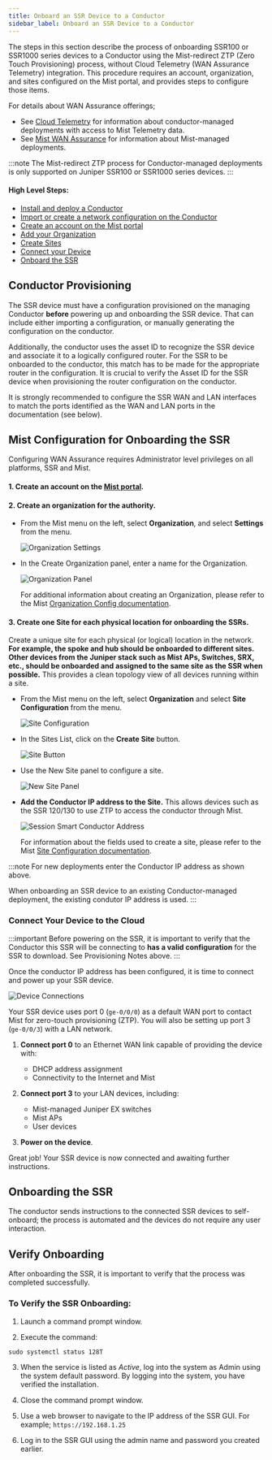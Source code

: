 ```yaml
---
title: Onboard an SSR Device to a Conductor
sidebar_label: Onboard an SSR Device to a Conductor
---
```


The steps in this section describe the process of onboarding SSR100 or SSR1000 series devices to a Conductor using the Mist-redirect ZTP (Zero Touch Provisioning) process, without Cloud Telemetry (WAN Assurance Telemetry) integration. This procedure requires an account, organization, and sites configured on the Mist portal, and provides steps to configure those items.

For details about WAN Assurance offerings; 

- See [Cloud Telemetry](config_wan_assurance.md) for information about conductor-managed deployments with access to Mist Telemetry data.
- See [Mist WAN Assurance](https://www.juniper.net/documentation/product/us/en/mist-wan-assurance/) for information about Mist-managed deployments.

:::note
The Mist-redirect ZTP process for Conductor-managed deployments is only supported on Juniper SSR100 or SSR1000 series devices.
:::

#### High Level Steps:
- [Install and deploy a Conductor](single_conductor_install.mdx)
- [Import or create a network configuration on the Conductor](single_conductor_config.md)
- [Create an account on the Mist portal](#1-create-an-account-on-the-mist-portal)
- [Add your Organization](#2-create-an-organization-for-the-authority)
- [Create Sites](#3-create-one-site-for-each-physical-location-for-onboarding-the-ssrs)
- [Connect your Device](#connect-your-device-to-the-cloud) 
- [Onboard the SSR](#onboarding-the-ssr)

## Conductor Provisioning

The SSR device must have a configuration provisioned on the managing Conductor **before** powering up and onboarding the SSR device. That can include either importing a configuration, or manually generating the configuration on the conductor. 

Additionally, the conductor uses the asset ID to recognize the SSR device and associate it to a logically configured router. For the SSR to be onboarded to the conductor, this match has to be made for the appropriate router in the configuration. It is crucial to verify the Asset ID for the SSR device when provisioning the router configuration on the conductor. 

It is strongly recommended to configure the SSR WAN and LAN interfaces to match the ports identified as the WAN and LAN ports in the documentation (see below).

## Mist Configuration for Onboarding the SSR 

Configuring WAN Assurance requires Administrator level privileges on all platforms, SSR and Mist.

#### 1. Create an account on the [Mist portal](https://manage.mist.com/).

#### 2. Create an organization for the authority.

- From the Mist menu on the left, select **Organization**, and select **Settings** from the menu.

    ![Organization Settings](/img/wan_org_settings.png)

- In the Create Organization panel, enter a name for the Organization.

    ![Organization Panel](/img/wan_create_org.png)

    For additional information about creating an Organization, please refer to the Mist [Organization Config documentation](https://www.mist.com/documentation/create-mist-org/).

#### 3. Create one Site for each physical location for onboarding the SSRs.

Create a unique site for each physical (or logical) location in the network. **For example, the spoke and hub should be onboarded to different sites. Other devices from the Juniper stack such as Mist APs, Switches, SRX, etc., should be onboarded and assigned to the same site as the SSR when possible.** This provides a clean topology view of all devices running within a site.

- From the Mist menu on the left, select **Organization** and select **Site Configuration** from the menu.

    ![Site Configuration](/img/wan_org_site_config.png)

- In the Sites List, click on the **Create Site** button.

    ![Site Button](/img/wan_create_site_button.png)

- Use the New Site panel to configure a site.

    ![New Site Panel](/img/wan_new_site.png)

- **Add the Conductor IP address to the Site.** This allows devices such as the SSR 120/130 to use ZTP to access the conductor through Mist.

    ![Session Smart Conductor Address](/img/wanas_conductor_ip_mist.png)

    For information about the fields used to create a site, please refer to the Mist [Site Configuration documentation](https://www.mist.com/documentation/mist-edge-getting-started-guide-2/#Create_a_Site_for_Campus_Branches).

:::note
For new deployments enter the Conductor IP address as shown above.

When onboarding an SSR device to an existing Conductor-managed deployment, the existing condutor IP address is used.
:::

### Connect Your Device to the Cloud

:::important
Before powering on the SSR, it is important to verify that the Conductor this SSR will be connecting to **has a valid configuration** for the SSR to download. See Provisioning Notes above.
:::

Once the conductor IP address has been configured, it is time to connect and power up your SSR device.

![Device Connections](/img/intro_wa_ssr120_quickstart_1.png)

Your SSR device uses port 0 (`ge-0/0/0`) as a default WAN port to contact Mist for zero-touch provisioning (ZTP). You will also be setting up port 3 (`ge-0/0/3`) with a LAN network.

1. **Connect port 0** to an Ethernet WAN link capable of providing the device with:
    * DHCP address assignment
    * Connectivity to the Internet and Mist

2. **Connect port 3** to your LAN devices, including:
    * Mist-managed Juniper EX switches
    * Mist APs
    * User devices

3. **Power on the device**.

Great job! Your SSR device is now connected and awaiting further instructions.

## Onboarding the SSR

The conductor sends instructions to the connected SSR devices to self-onboard; the process is automated and the devices do not require any user interaction.

## Verify Onboarding

After onboarding the SSR, it is important to verify that the process was completed successfully.

### To Verify the SSR Onboarding:

1. Launch a command prompt window.

2. Execute the command:

  ```
  sudo systemctl status 128T
  ```

3. When the service is listed as _Active_, log into the system as Admin using the system default password. By logging into the system, you have verified the installation. 

4. Close the command prompt window. 

5. Use a web browser to navigate to the IP address of the SSR GUI. For example; `https://192.168.1.25`

6. Log in to the SSR GUI using the admin name and password you created earlier.
  